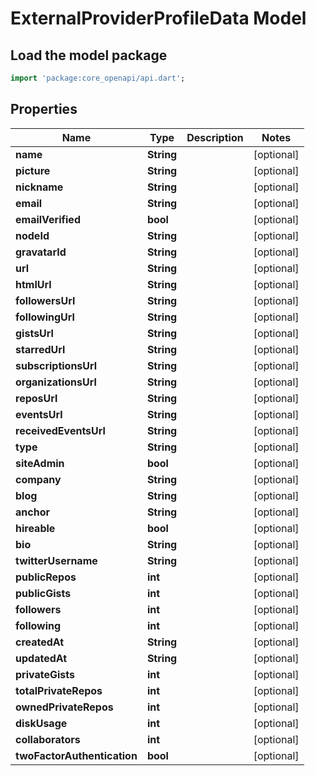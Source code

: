 # ExternalProviderProfileData Model

## Load the model package
```dart
import 'package:core_openapi/api.dart';
```

## Properties
Name | Type | Description | Notes
------------ | ------------- | ------------- | -------------
**name** | **String** |  | [optional] 
**picture** | **String** |  | [optional] 
**nickname** | **String** |  | [optional] 
**email** | **String** |  | [optional] 
**emailVerified** | **bool** |  | [optional] 
**nodeId** | **String** |  | [optional] 
**gravatarId** | **String** |  | [optional] 
**url** | **String** |  | [optional] 
**htmlUrl** | **String** |  | [optional] 
**followersUrl** | **String** |  | [optional] 
**followingUrl** | **String** |  | [optional] 
**gistsUrl** | **String** |  | [optional] 
**starredUrl** | **String** |  | [optional] 
**subscriptionsUrl** | **String** |  | [optional] 
**organizationsUrl** | **String** |  | [optional] 
**reposUrl** | **String** |  | [optional] 
**eventsUrl** | **String** |  | [optional] 
**receivedEventsUrl** | **String** |  | [optional] 
**type** | **String** |  | [optional] 
**siteAdmin** | **bool** |  | [optional] 
**company** | **String** |  | [optional] 
**blog** | **String** |  | [optional] 
**anchor** | **String** |  | [optional] 
**hireable** | **bool** |  | [optional] 
**bio** | **String** |  | [optional] 
**twitterUsername** | **String** |  | [optional] 
**publicRepos** | **int** |  | [optional] 
**publicGists** | **int** |  | [optional] 
**followers** | **int** |  | [optional] 
**following** | **int** |  | [optional] 
**createdAt** | **String** |  | [optional] 
**updatedAt** | **String** |  | [optional] 
**privateGists** | **int** |  | [optional] 
**totalPrivateRepos** | **int** |  | [optional] 
**ownedPrivateRepos** | **int** |  | [optional] 
**diskUsage** | **int** |  | [optional] 
**collaborators** | **int** |  | [optional] 
**twoFactorAuthentication** | **bool** |  | [optional] 




